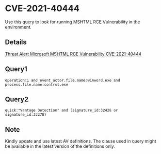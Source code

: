 # CVE-2021-40444

Use this query to look for running MSHTML RCE Vulnerability in the environment. 

## Details

[Threat Alert Microsoft MSHTML RCE Vulnerability CVE-2021-40444](https://www.broadcom.com/support/security-center/protection-bulletin#bltda635ffa6868cbde_en-us)

## Query1

```
operation:1 and event_actor.file.name:winword.exe and process.file.name:control.exe

```
## Query2

```
quick:"Vantage Detection" and (signature_id:32428 or signature_id:33278)

```

## Note
Kindly update and use latest AV definitions.
The clause used in query might be available in the latest version of the definitions only.
